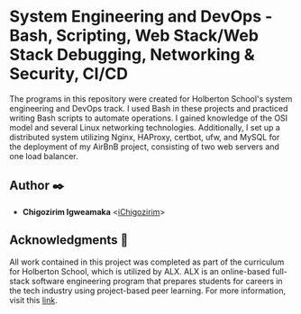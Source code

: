 # System Engineering and DevOps - Bash, Scripting, Web Stack/Web Stack Debugging, Networking & Security, CI/CD

The programs in this repository were created for Holberton School's system engineering and DevOps track. I used Bash in these projects and practiced writing Bash scripts to automate operations. I gained knowledge of the OSI model and several Linux networking technologies. Additionally, I set up a distributed system utilizing Nginx, HAProxy, certbot, ufw, and MySQL for the deployment of my AirBnB project, consisting of two web servers and one load balancer.

## Author :black_nib:
- **Chigozirim Igweamaka** <[iChigozirim](https://github.com/iChigozirim)>

## Acknowledgments :raised_hands:

All work contained in this project was completed as part of the curriculum for Holberton School, which is utilized by ALX. ALX is an online-based full-stack software engineering program that prepares students for careers in the tech industry using project-based peer learning. For more information, visit this [link](https://www.alxafrica.com/software-engineering).
